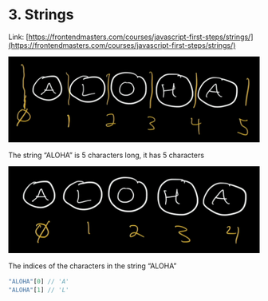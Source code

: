 # 3. Strings

Link: [https://frontendmasters.com/courses/javascript-first-steps/strings/](https://frontendmasters.com/courses/javascript-first-steps/strings/)

![image.png](./image/image_01.png)

The string “ALOHA” is 5 characters long, it has 5 characters

![image.png](./image/image_02.png)

The indices of the characters in the string “ALOHA”

```jsx
"ALOHA"[0] // 'A'
"ALOHA"[1] // 'L'
```